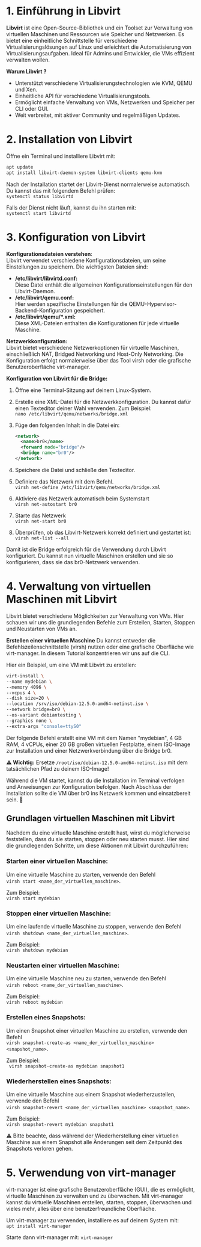 # 1. Einführung in Libvirt

**Libvirt** ist eine Open-Source-Bibliothek und ein Toolset zur Verwaltung von virtuellen Maschinen und Ressourcen wie Speicher und Netzwerken. Es bietet eine einheitliche Schnittstelle für verschiedene Virtualisierungslösungen auf Linux und erleichtert die Automatisierung von Virtualisierungsaufgaben. Ideal für Admins und Entwickler, die VMs effizient verwalten wollen.

**Warum Libvirt ?**

* Unterstützt verschiedene Virtualisierungstechnologien wie KVM, QEMU und Xen.
* Einheitliche API für verschiedene Virtualisierungstools.
* Ermöglicht einfache Verwaltung von VMs, Netzwerken und Speicher per CLI oder GUI.
* Weit verbreitet, mit aktiver Community und regelmäßigen Updates.

# 2. Installation von Libvirt

Öffne ein Terminal und installiere Libvirt mit:

```bash
apt update
apt install libvirt-daemon-system libvirt-clients qemu-kvm
```

Nach der Installation startet der Libvirt-Dienst normalerweise automatisch. Du kannst das mit folgendem Befehl prüfen:<br/>
`systemctl status libvirtd`

Falls der Dienst nicht läuft, kannst du ihn starten mit:<br/>
`systemctl start libvirtd`

# 3. Konfiguration von Libvirt

**Konfigurationsdateien verstehen**:<br/>
Libvirt verwendet verschiedene Konfigurationsdateien, um seine Einstellungen zu speichern. Die wichtigsten Dateien sind:
* **/etc/libvirt/libvirtd.conf:**<br/>
Diese Datei enthält die allgemeinen Konfigurationseinstellungen für den Libvirt-Daemon.
* **/etc/libvirt/qemu.conf:**<br/> Hier werden spezifische Einstellungen für die QEMU-Hypervisor-Backend-Konfiguration gespeichert.
* **/etc/libvirt/qemu/*.xml:**<br/> Diese XML-Dateien enthalten die Konfigurationen für jede virtuelle Maschine.

**Netzwerkkonfiguration:**<br/> 
Libvirt bietet verschiedene Netzwerkoptionen für virtuelle Maschinen, einschließlich NAT, Bridged Networking und Host-Only Networking. Die Konfiguration erfolgt normalerweise über das Tool virsh oder die grafische Benutzeroberfläche virt-manager.

**Konfiguration von Libvirt für die Bridge:**<br/>
1. Öffne eine Terminal-Sitzung auf deinem Linux-System.

2. Erstelle eine XML-Datei für die Netzwerkkonfiguration. 
   Du kannst dafür einen Texteditor deiner Wahl verwenden. Zum Beispiel:<br/> `nano /etc/libvirt/qemu/networks/bridge.xml`
3. Füge den folgenden Inhalt in die Datei ein:<br/>
    ```xml
    <network>
      <name>br0</name>
      <forward mode="bridge"/>
      <bridge name="br0"/>
    </network>
    ```
4. Speichere die Datei und schließe den Texteditor.
5. Definiere das Netzwerk mit dem Befehl. <br/>
    `virsh net-define /etc/libvirt/qemu/networks/bridge.xml`
6. Aktiviere das Netzwerk automatisch beim Systemstart<br/>
    `virsh net-autostart br0`
7. Starte das Netzwerk<br/>
    `virsh net-start br0`
8. Überprüfen, ob das Libvirt-Netzwerk korrekt definiert und gestartet ist:
    `virsh net-list --all`

Damit ist die Bridge erfolgreich für die Verwendung durch Libvirt konfiguriert. Du kannst nun virtuelle Maschinen erstellen und sie so konfigurieren, dass sie das br0-Netzwerk verwenden.

# 4. Verwaltung von virtuellen Maschinen mit Libvirt
Libvirt bietet verschiedene Möglichkeiten zur Verwaltung von VMs. Hier schauen wir uns die grundlegenden Befehle zum Erstellen, Starten, Stoppen und Neustarten von VMs an.

**Erstellen einer virtuellen Maschine**
Du kannst entweder die Befehlszeilenschnittstelle (virsh) nutzen oder eine grafische Oberfläche wie virt-manager. In diesem Tutorial konzentrieren wir uns auf die CLI.

Hier ein Beispiel, um eine VM mit Libvirt zu erstellen:<br/>
```bash
virt-install \
--name mydebian \
--memory 4096 \
--vcpus 4 \
--disk size=20 \
--location /srv/iso/debian-12.5.0-amd64-netinst.iso \
--network bridge=br0 \
--os-variant debiantesting \
--graphics none \
--extra-args "console=ttyS0"
```

Der folgende Befehl erstellt eine VM mit dem Namen "mydebian", 4 GB RAM, 4 vCPUs, einer 20 GB großen virtuellen Festplatte, einem ISO-Image zur Installation und einer Netzwerkverbindung über die Bridge br0.

**⚠ Wichtig:** Ersetze `/root/iso/debian-12.5.0-amd64-netinst.iso` mit dem tatsächlichen Pfad zu deinem ISO-Image!

Während die VM startet, kannst du die Installation im Terminal verfolgen und Anweisungen zur Konfiguration befolgen. Nach Abschluss der Installation sollte die VM über br0 ins Netzwerk kommen und einsatzbereit sein. 🚀

## Grundlagen virtuellen Maschinen mit Libvirt

Nachdem du eine virtuelle Maschine erstellt hast, wirst du möglicherweise feststellen, dass du sie starten, stoppen oder neu starten musst. Hier sind die grundlegenden Schritte, um diese Aktionen mit Libvirt durchzuführen:

### Starten einer virtuellen Maschine:<br/>
Um eine virtuelle Maschine zu starten, verwende den Befehl<br/>
`virsh start <name_der_virtuellen_maschine>`. 

Zum Beispiel:<br/>
`virsh start mydebian`

### Stoppen einer virtuellen Maschine:<br/>
Um eine laufende virtuelle Maschine zu stoppen, verwende den Befehl<br/>
`virsh shutdown <name_der_virtuellen_maschine>`. 

Zum Beispiel:<br/>
`virsh shutdown mydebian`

### Neustarten einer virtuellen Maschine:<br/>
Um eine virtuelle Maschine neu zu starten, verwende den Befehl<br/>
`virsh reboot <name_der_virtuellen_maschine>`. 

Zum Beispiel:<br/>
`virsh reboot mydebian`

 ### Erstellen eines Snapshots:<br/>
 Um einen Snapshot einer virtuellen Maschine zu erstellen, verwende den Befehl<br/>
  `virsh snapshot-create-as <name_der_virtuellen_maschine> <snapshot_name>`. 
 
 Zum Beispiel:<br/>
` virsh snapshot-create-as mydebian snapshot1`

### Wiederherstellen eines Snapshots: <br/>
Um eine virtuelle Maschine aus einem Snapshot wiederherzustellen, verwende den Befehl<br/>
`virsh snapshot-revert <name_der_virtuellen_maschine> <snapshot_name>`. 

Zum Beispiel:<br/>
`virsh snapshot-revert mydebian snapshot1`

⚠ Bitte beachte, dass während der Wiederherstellung einer virtuellen Maschine aus einem Snapshot alle Änderungen seit dem Zeitpunkt des Snapshots verloren gehen.

# 5. Verwendung von virt-manager<br/>
virt-manager ist eine grafische Benutzeroberfläche (GUI), die es ermöglicht, virtuelle Maschinen zu verwalten und zu überwachen. Mit virt-manager kannst du virtuelle Maschinen erstellen, starten, stoppen, überwachen und vieles mehr, alles über eine benutzerfreundliche Oberfläche.

Um virt-manager zu verwenden, installiere es auf deinem System mit:<br/>
`apt install virt-manager`

Starte dann virt-manager mit: `virt-manager`
